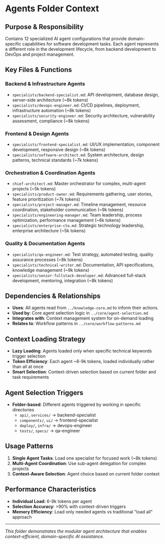 # Agents Folder Context

## Purpose & Responsibility
Contains 12 specialized AI agent configurations that provide domain-specific capabilities for software development tasks. Each agent represents a different role in the development lifecycle, from backend development to DevOps and project management.

## Key Files & Functions

### Backend & Infrastructure Agents
- `specialists/backend-specialist.md`: API development, database design, server-side architecture (~8k tokens)
- `specialists/devops-engineer.md`: CI/CD pipelines, deployment, infrastructure automation (~8k tokens)
- `specialists/security-engineer.md`: Security architecture, vulnerability assessment, compliance (~8k tokens)

### Frontend & Design Agents  
- `specialists/frontend-specialist.md`: UI/UX implementation, component development, responsive design (~8k tokens)
- `specialists/software-architect.md`: System architecture, design patterns, technical standards (~7k tokens)

### Orchestration & Coordination Agents
- `chief-architect.md`: Master orchestrator for complex, multi-agent projects (~5k tokens)
- `specialists/product-owner.md`: Requirements gathering, user stories, feature prioritization (~7k tokens)
- `specialists/project-manager.md`: Timeline management, resource coordination, stakeholder communication (~9k tokens)
- `specialists/engineering-manager.md`: Team leadership, process optimization, performance management (~6k tokens)
- `specialists/enterprise-cto.md`: Strategic technology leadership, enterprise architecture (~5k tokens)

### Quality & Documentation Agents
- `specialists/qa-engineer.md`: Test strategy, automated testing, quality assurance processes (~8k tokens)
- `specialists/technical-writer.md`: Documentation, API specifications, knowledge management (~9k tokens)
- `specialists/senior-fullstack-developer.md`: Advanced full-stack development, mentoring, integration (~8k tokens)

## Dependencies & Relationships
- **Uses**: All agents read from `../knowledge-core.md` to inform their actions.
- **Used by**: Core agent selection logic in `../core/agent-selection.md`
- **Integrates with**: Context management system for on-demand loading
- **Relates to**: Workflow patterns in `../core/workflow-patterns.md`

## Context Loading Strategy
- **Lazy Loading**: Agents loaded only when specific technical keywords trigger selection
- **Token Efficiency**: Each agent ~6-9k tokens, loaded individually rather than all at once
- **Smart Selection**: Context-driven selection based on current folder and task requirements

## Agent Selection Triggers
- **Folder-based**: Different agents triggered by working in specific directories
  - `api/`, `services/` → backend-specialist
  - `components/`, `ui/` → frontend-specialist  
  - `deploy/`, `infra/` → devops-engineer
  - `tests/`, `specs/` → qa-engineer

## Usage Patterns
1. **Single Agent Tasks**: Load one specialist for focused work (~8k tokens)
2. **Multi-Agent Coordination**: Use sub-agent delegation for complex projects
3. **Context-Aware Selection**: Agent choice based on current folder context

## Performance Characteristics
- **Individual Load**: 6-9k tokens per agent
- **Selection Accuracy**: >90% with context-driven triggers
- **Memory Efficiency**: Load only needed agents vs traditional "load all" approach

---

*This folder demonstrates the modular agent architecture that enables context-efficient, domain-specific AI assistance.*